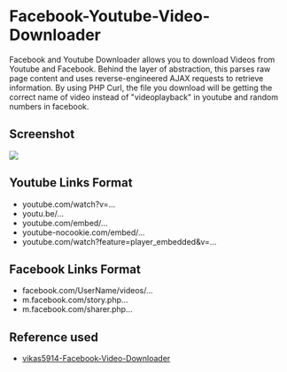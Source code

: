 # Facebook-Youtube-Video-Downloader

Facebook and Youtube Downloader allows you to download Videos from Youtube and Facebook.
Behind the layer of abstraction, this parses raw page content and uses reverse-engineered AJAX requests to retrieve information.
By using PHP Curl, the file you download will be getting the correct name of video instead of "videoplayback" in youtube and random numbers in facebook.

## Screenshot

![](https://lh3.googleusercontent.com/O2xgC22GvcyBooc2ZihWbHcQEtTgaJ_fYjS4257YO243DO0S-x3YDQagV3CMfAiULIsOZsJb2DsoShOcpa-27uNqQfhvG0KA6Xk401O6h8pc23d2vnXO6Vl1qV5rbCUZqycfrTwWvau0DzM7I1g34Xnctut7FULzqPnjuelgs0kXUjomkJ6TlFh2ZANJKfGi3AC9HQOioEgtoIk5WwOjzdcXLDPSJkQxG9rl9BDsh2l7BkGvGJ3hZ3JM6COcBOi4KIad1tzgRBbo0OOdD3T-3AXgdG-5Z-y5gIF7HdNxgYTVGhhbbRwCTzupvYxVOOo5ORyG8sB4yZrvcdeAUuFiMO2NDziwCw2ErrT5z6_iEFCk9-01BsTW214AHhwH23NEdR_nyLb3aavL8xs4SjZs-ZLQHrd0VAVqlAAfbffe7VPdrClKdU45a24uM4LODO-ypD-CEtaGKMJvu-WzXMe4Fy8O-aQVDBLKhWxzO_ndZGms2r1yRcMpu2lpLuyI6PRx3pluan_ia6_ypYYUTM5BVQYko5LwYAwtYQYwSpOHjlysUh642flRrHtcMZdTXebz5eprx_m0TTEXY0PTiq-ucZsB3S6niKrTuhL_4-2v0Q=w1157-h541-no)

## Youtube Links Format

 - youtube.com/watch?v=...
 - youtu.be/...
 - youtube.com/embed/...
 - youtube-nocookie.com/embed/...
 - youtube.com/watch?feature=player_embedded&amp;v=...

## Facebook Links Format

 - facebook.com/UserName/videos/...
 - m.facebook.com/story.php...
 - m.facebook.com/sharer.php...	

## Reference used

 - [vikas5914-Facebook-Video-Downloader](https://github.com/vikas5914/Facebook-Video-Downloader/)
